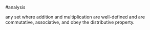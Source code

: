 
#analysis

any set where addition and multiplication are well-defined and are commutative, associative, and obey the distributive property.
